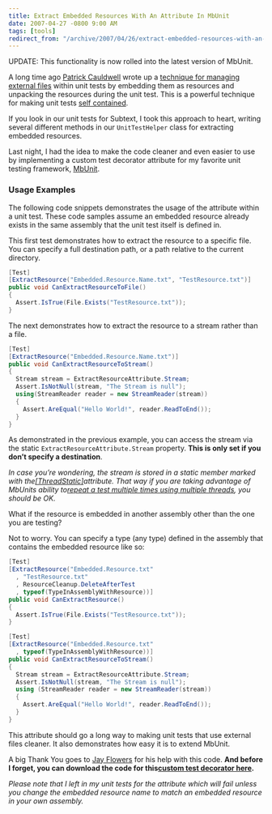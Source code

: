 ```yaml
---
title: Extract Embedded Resources With An Attribute In MbUnit
date: 2007-04-27 -0800 9:00 AM
tags: [tools]
redirect_from: "/archive/2007/04/26/extract-embedded-resources-with-an-attribute-in-mbunit.aspx/"
---
```


UPDATE: This functionality is now rolled into the latest version of
MbUnit.

A long time ago [Patrick
Cauldwell](http://www.cauldwell.net/patrick/ "Patrik Cauldwell’s Blog")
wrote up a [technique for managing external
files](http://www.cauldwell.net/patrick/blog/PermaLink,guid,e9a1451b-108c-4da7-8be9-2b6c2316f7b1.aspx "Testing with External Files")
within unit tests by embedding them as resources and unpacking the
resources during the unit test. This is a powerful technique for making
unit tests [self
contained](https://haacked.com/archive/2004/08/26/creating-a-sane-build-process.aspx "Creating a Sane Build Process").

If you look in our unit tests for
Subtext, I took
this approach to heart, writing several different methods in our
`UnitTestHelper` class for extracting embedded resources.

Last night, I had the idea to make the code cleaner and even easier to
use by implementing a custom test decorator attribute for my favorite
unit testing framework, [MbUnit](http://mbunit.com/ "MbUnit Website").

### Usage Examples

The following code snippets demonstrates the usage of the attribute
within a unit test. These code samples assume an embedded resource
already exists in the same assembly that the unit test itself is defined
in.

This first test demonstrates how to extract the resource to a specific
file. You can specify a full destination path, or a path relative to the
current directory.

```csharp
[Test]
[ExtractResource("Embedded.Resource.Name.txt", "TestResource.txt")]
public void CanExtractResourceToFile()
{
  Assert.IsTrue(File.Exists("TestResource.txt"));
}
```

The next demonstrates how to extract the resource to a stream rather
than a file.

```csharp
[Test]
[ExtractResource("Embedded.Resource.Name.txt")]
public void CanExtractResourceToStream()
{
  Stream stream = ExtractResourceAttribute.Stream;
  Assert.IsNotNull(stream, "The Stream is null");
  using(StreamReader reader = new StreamReader(stream))
  {
    Assert.AreEqual("Hello World!", reader.ReadToEnd());
  }
}
```

As demonstrated in the previous example, you can access the stream via
the static `ExtractResourceAttribute.Stream` property. **This is only
set if you don’t specify a destination**.

*In case you’re wondering, the stream is stored in a static member
marked with
the*[*[ThreadStatic]*](http://blogs.msdn.com/jfoscoding/archive/2006/07/18/670497.aspx "Are you familiar with [ThreadStatic]")*attribute.
That way if you are taking advantage of MbUnits ability to*[*repeat a
test multiple times using multiple
threads*](http://weblogs.asp.net/astopford/archive/2006/12/28/mbunit-repeating-tests.aspx "MbUnit, repeating tests")*,
you should be OK.*

What if the resource is embedded in another assembly other than the one
you are testing?

Not to worry. You can specify a type (any type) defined in the assembly
that contains the embedded resource like so:

```csharp
[Test]
[ExtractResource("Embedded.Resource.txt"
  , "TestResource.txt"
  , ResourceCleanup.DeleteAfterTest
  , typeof(TypeInAssemblyWithResource))]
public void CanExtractResource()
{
  Assert.IsTrue(File.Exists("TestResource.txt"));
}

[Test]
[ExtractResource("Embedded.Resource.txt"
  , typeof(TypeInAssemblyWithResource))]
public void CanExtractResourceToStream()
{
  Stream stream = ExtractResourceAttribute.Stream;
  Assert.IsNotNull(stream, "The Stream is null");
  using (StreamReader reader = new StreamReader(stream))
  {
    Assert.AreEqual("Hello World!", reader.ReadToEnd());
  }
}
```

This attribute should go a long way to making unit tests that use
external files cleaner. It also demonstrates how easy it is to extend
MbUnit.

A big Thank You goes to [Jay
Flowers](http://jayflowers.com/joomla/ "Jay Flowers") for his help with
this code. **And before I forget, you can download the code for
this**[**custom test decorator
here**](https://haacked.com/code/ExtractResourceAttribute.zip "ExtractResourceAttribute for MbUnit")**.**

*Please note that I left in my unit tests for the attribute which will
fail unless you change the embedded resource name to match an embedded
resource in your own assembly.*

